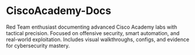 # CiscoAcademy-Docs
Red Team enthusiast documenting advanced Cisco Academy labs with tactical precision. Focused on offensive security, smart automation, and real-world exploitation. Includes visual walkthroughs, configs, and evidence for cybersecurity mastery.
